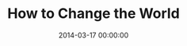 ---
layout: series
series: "How to Change the World"
permalink: "/how-to-change-the-world/"
title: How to Change the World
date: 2014-03-17 00:00:00
endDate: 2014-04-20 00:00:00
description: "We're talking about setting ourselves on fire."
src: "http://s3.amazonaws.com/crossroads-media/images/legacy/content/HowToChangeWorld_190x110.jpg"
---